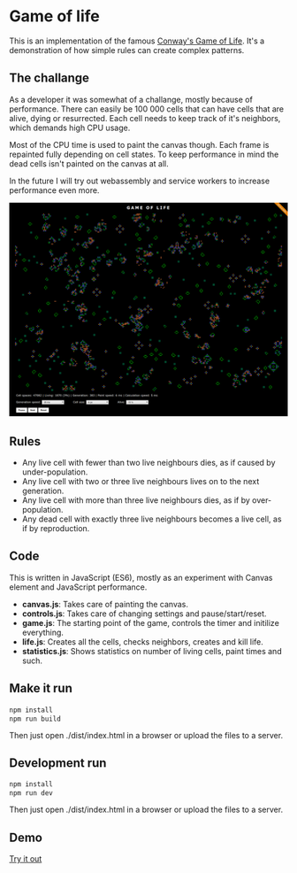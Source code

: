 # Game of life

This is an implementation of the famous [Conway's Game of Life](https://en.wikipedia.org/wiki/Conway%27s_Game_of_Life).
It's a demonstration of how simple rules can create complex patterns.

## The challange

As a developer it was somewhat of a challange, mostly because of performance.
There can easily be 100 000 cells that can have cells that are alive, dying or
resurrected. Each cell needs to keep track of it's neighbors, which demands
high CPU usage.

Most of the CPU time is used to paint the canvas though. Each frame is repainted
fully depending on cell states. To keep performance in mind the dead cells isn't
painted on the canvas at all.

In the future I will try out webassembly and service workers to increase performance
even more.

![Game of Life screenshot](game-of-life.png 'Game of Life screenshot')

## Rules

-   Any live cell with fewer than two live neighbours dies, as if caused by under-population.
-   Any live cell with two or three live neighbours lives on to the next generation.
-   Any live cell with more than three live neighbours dies, as if by over-population.
-   Any dead cell with exactly three live neighbours becomes a live cell, as if by reproduction.

## Code

This is written in JavaScript (ES6), mostly as an experiment with Canvas element and JavaScript performance.

-   **canvas.js**: Takes care of painting the canvas.
-   **controls.js**: Takes care of changing settings and pause/start/reset.
-   **game.js**: The starting point of the game, controls the timer and initilize everything.
-   **life.js**: Creates all the cells, checks neighbors, creates and kill life.
-   **statistics.js**: Shows statistics on number of living cells, paint times and such.

## Make it run

```
npm install
npm run build
```

Then just open ./dist/index.html in a browser or upload the files to a server.

## Development run

```
npm install
npm run dev
```

Then just open ./dist/index.html in a browser or upload the files to a server.

## Demo

[Try it out](http://www.tonyg.se/projects/game-of-life/)
